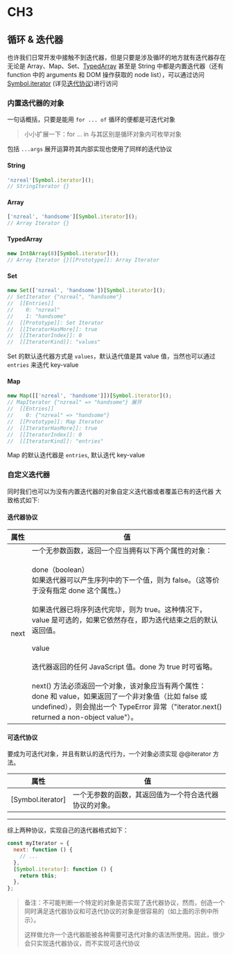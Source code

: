 # CH3

## 循环 & 迭代器

也许我们日常开发中接触不到迭代器，但是只要是涉及循环的地方就有迭代器存在
无论是 Array、Map、Set、[TypedArray](https://developer.mozilla.org/zh-CN/docs/Web/JavaScript/Reference/Global_Objects/TypedArray) 甚至是 String 中都是内置迭代器（还有 function 中的 arguments 和 DOM 操作获取的 node list），可以通过访问 [Symbol.iterator](https://developer.mozilla.org/zh-CN/docs/Web/JavaScript/Reference/Global_Objects/Symbol/iterator) (详见[迭代协议](https://developer.mozilla.org/zh-CN/docs/Web/JavaScript/Reference/Iteration_protocols))进行访问

### 内置迭代器的对象

一句话概括，只要是能用 `for ... of` 循环的便都是可迭代对象

> 小小扩展一下：for ... in 与其区别是循环对象内可枚举对象

包括 `...args` 展开运算符其内部实现也使用了同样的迭代协议

#### String

```js
'nzreal'[Symbol.iterator]();
// StringIterator {}
```

#### Array

```js
['nzreal', 'handsome'][Symbol.iterator]();
// Array Iterator {}
```

#### TypedArray

```js
new Int8Array(8)[Symbol.iterator]();
// Array Iterator {}[[Prototype]]: Array Iterator
```

#### Set

```js
new Set(['nzreal', 'handsome'])[Symbol.iterator]();
// SetIterator {"nzreal", "handsome"}
//  [[Entries]]
//    0: "nzreal"
//    1: "handsome"
//  [[Prototype]]: Set Iterator
//  [[IteratorHasMore]]: true
//  [[IteratorIndex]]: 0
//  [[IteratorKind]]: "values"
```

Set 的默认迭代器方式是 `values`，默认迭代值是其 value 值，当然也可以通过 `entries` 来迭代 key-value

#### Map

```js
new Map([['nzreal', 'handsome']])[Symbol.iterator]();
// MapIterator {"nzreal" => "handsome"} 展开
//  [[Entries]]
//    0: {"nzreal" => "handsome"}
//  [[Prototype]]: Map Iterator
//  [[IteratorHasMore]]: true
//  [[IteratorIndex]]: 0
//  [[IteratorKind]]: "entries"
```

Map 的默认迭代器是 `entries`, 默认迭代 key-value

### 自定义迭代器

同时我们也可以为没有内置迭代器的对象自定义迭代器或者覆盖已有的迭代器
大致格式如下:

#### 迭代器协议

| 属性 | 值                                                                                                                                                                                                                                                                                                                                                                                                                                                                                                                                                                                     |
| ---- | -------------------------------------------------------------------------------------------------------------------------------------------------------------------------------------------------------------------------------------------------------------------------------------------------------------------------------------------------------------------------------------------------------------------------------------------------------------------------------------------------------------------------------------------------------------------------------------- |
| next | 一个无参数函数，返回一个应当拥有以下两个属性的对象： <br><br>done（boolean）<br>如果迭代器可以产生序列中的下一个值，则为 false。（这等价于没有指定 done 这个属性。）<br><br>如果迭代器已将序列迭代完毕，则为 true。这种情况下，value 是可选的，如果它依然存在，即为迭代结束之后的默认返回值。<br><br>value <br><br>迭代器返回的任何 JavaScript 值。done 为 true 时可省略。<br><br>next() 方法必须返回一个对象，该对象应当有两个属性： done 和 value，如果返回了一个非对象值（比如 false 或 undefined），则会抛出一个 TypeError 异常（"iterator.next() returned a non-object value"）。 |

#### 可迭代协议

要成为可迭代对象，并且有默认的迭代行为，一个对象必须实现 @@iterator 方法。

| 属性              | 值                                                     |
| ----------------- | ------------------------------------------------------ |
| [Symbol.iterator] | 一个无参数的函数，其返回值为一个符合迭代器协议的对象。 |

---

综上两种协议，实现自己的迭代器格式如下：

```js
const myIterator = {
  next: function () {
    // ...
  },
  [Symbol.iterator]: function () {
    return this;
  },
};
```

> 备注：不可能判断一个特定的对象是否实现了迭代器协议，然而，创造一个同时满足迭代器协议和可迭代协议的对象是很容易的（如上面的示例中所示）。
>
> 这样做允许一个迭代器能被各种需要可迭代对象的语法所使用。因此，很少会只实现迭代器协议，而不实现可迭代协议
